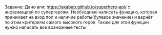 Задание: 
Дано апи: https://akabab.github.io/superhero-api/ с информацией по супергероям.
Необходимо написать функцию, которая принимает на вход пол и наличие работы(булевое значение) и вернёт по этим критериям самого высокого героя.
Также для этой функции нужно написать все возможные тесты
